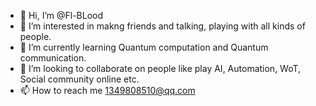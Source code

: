- 👋 Hi, I’m @Fl-BLood
- 👀 I’m interested in makng friends and talking, playing with all kinds of people.
- 🌱 I’m currently learning Quantum computation and Quantum communication.
- 💞️ I’m looking to collaborate on people like play AI, Automation, WoT, Social community online etc.
- 📫 How to reach me 1349808510@qq.com

<!---
Fl-BLood/Fl-BLood is a ✨ special ✨ repository because its `README.md` (this file) appears on your GitHub profile.
You can click the Preview link to take a look at your changes.
--->
